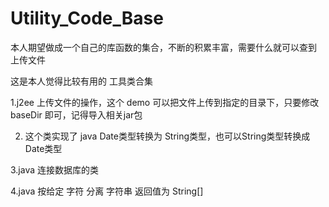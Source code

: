 # Utility_Code_Base
本人期望做成一个自己的库函数的集合，不断的积累丰富，需要什么就可以查到
上传文件

 
这是本人觉得比较有用的   工具类合集

1.j2ee  上传文件的操作，这个 demo 可以把文件上传到指定的目录下，只要修改  baseDir 即可，记得导入相关jar包

2. 这个类实现了 java Date类型转换为  String类型，也可以String类型转换成  Date类型

3.java 连接数据库的类

4.java 按给定 字符 分离 字符串 返回值为  String[]
